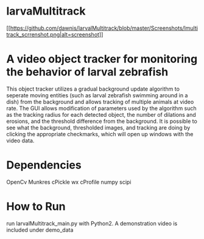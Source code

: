 # larvaMultitrack
[[https://github.com/dawnis/larvalMultitrack/blob/master/Screenshots/lmultitrack_scrrenshot.png|alt=screenshot]]

# A video object tracker for monitoring the behavior of larval zebrafish
This object tracker utilizes a gradual background update algorithm to seperate moving entities (such as larval zebrafish swimming around in a dish) from the background and allows tracking of multiple animals at video rate. The GUI allows modification of parameters used by the algorithm such as the tracking radius for each detected object, the number of dilations and erosions, and the threshold difference from the background. It is possible to see what the background, thresholded images, and tracking are doing by clicking the appropriate checkmarks, which will open up windows with the video data. 

# Dependencies
OpenCv
Munkres
cPickle
wx
cProfile
numpy
scipi

# How to Run
run larvalMultitrack_main.py with Python2. A demonstration video is included under demo_data
